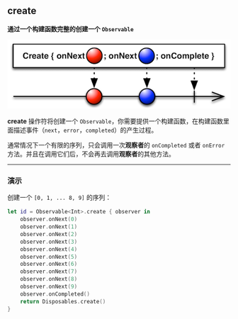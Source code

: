 ## create

**通过一个构建函数完整的创建一个 `Observable`**

![](/assets/Operator/Operators/create.png)

**create** 操作符将创建一个 `Observable`，你需要提供一个构建函数，在构建函数里面描述事件（`next`，`error`，`completed`）的产生过程。

通常情况下一个有限的序列，只会调用一次**观察者**的 `onCompleted` 或者 `onError` 方法。并且在调用它们后，不会再去调用**观察者**的其他方法。

---

### 演示

创建一个 `[0, 1, ... 8, 9]` 的序列：

```swift
let id = Observable<Int>.create { observer in
    observer.onNext(0)
    observer.onNext(1)
    observer.onNext(2)
    observer.onNext(3)
    observer.onNext(4)
    observer.onNext(5)
    observer.onNext(6)
    observer.onNext(7)
    observer.onNext(8)
    observer.onNext(9)
    observer.onCompleted()
    return Disposables.create()
}
```
